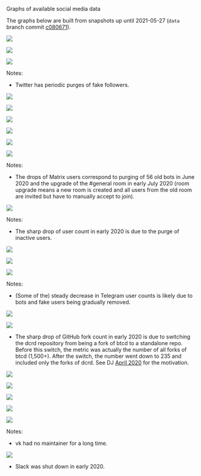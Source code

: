 Graphs of available social media data

The graphs below are built from snapshots up until 2021-05-27 (`data` branch commit [c080671](https://github.com/decredcommunity/social-media-stats/tree/c080671b1a3bbead60f011c2438b93399505ff6d)).

![](https://github.com/decredcommunity/social-media-stats/blob/graphs/graphs/twitter-decredproject.png)

![](https://github.com/decredcommunity/social-media-stats/blob/graphs/graphs/twitter-regional.png)

![](https://github.com/decredcommunity/social-media-stats/blob/graphs/graphs/twitter-specialized.png)

Notes:

- Twitter has periodic purges of fake followers.

![](https://github.com/decredcommunity/social-media-stats/blob/graphs/graphs/youtube-decredchannel.png)

![](https://github.com/decredcommunity/social-media-stats/blob/graphs/graphs/youtube.png)

![](https://github.com/decredcommunity/social-media-stats/blob/graphs/graphs/medium-decred.png)

![](https://github.com/decredcommunity/social-media-stats/blob/graphs/graphs/medium.png)

![](https://github.com/decredcommunity/social-media-stats/blob/graphs/graphs/reddit.png)

![](https://github.com/decredcommunity/social-media-stats/blob/graphs/graphs/matrix.png)

Notes:

- The drops of Matrix users correspond to purging of 56 old bots in June 2020 and the upgrade of the #general room in early July 2020 (room upgrade means a new room is created and all users from the old room are invited but have to manually accept to join).

![](https://github.com/decredcommunity/social-media-stats/blob/graphs/graphs/discord.png)

Notes:

- The sharp drop of user count in early 2020 is due to the purge of inactive users.

![](https://github.com/decredcommunity/social-media-stats/blob/graphs/graphs/telegram-decred.png)

![](https://github.com/decredcommunity/social-media-stats/blob/graphs/graphs/telegram-regional.png)

![](https://github.com/decredcommunity/social-media-stats/blob/graphs/graphs/telegram-specialized.png)

Notes:

- (Some of the) steady decrease in Telegram user counts is likely due to bots and fake users being gradually removed.

![](https://github.com/decredcommunity/social-media-stats/blob/graphs/graphs/github-nodes.png)

![](https://github.com/decredcommunity/social-media-stats/blob/graphs/graphs/github-wallets.png)

- The sharp drop of GitHub fork count in early 2020 is due to switching the dcrd repository from being a fork of btcd to a standalone repo. Before this switch, the metric was actually the number of all forks of btcd (1,500+). After the switch, the number went down to 235 and included only the forks of dcrd. See DJ [April 2020](https://xaur.github.io/decred-news/journal/202004.html#development) for the motivation.

![](https://github.com/decredcommunity/social-media-stats/blob/graphs/graphs/facebook.png)

![](https://github.com/decredcommunity/social-media-stats/blob/graphs/graphs/instagram.png)

![](https://github.com/decredcommunity/social-media-stats/blob/graphs/graphs/linkedin-decredproject.png)

![](https://github.com/decredcommunity/social-media-stats/blob/graphs/graphs/linkedin.png)

![](https://github.com/decredcommunity/social-media-stats/blob/graphs/graphs/vk.png)

Notes:

- vk had no maintainer for a long time.

![](https://github.com/decredcommunity/social-media-stats/blob/graphs/graphs/slack.png)

- Slack was shut down in early 2020.
